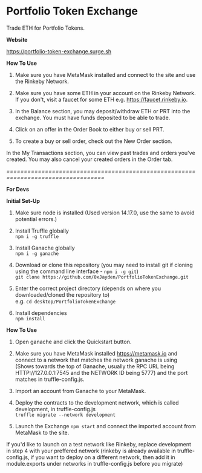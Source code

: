 # Portfolio Token Exchange  

Trade ETH for Portfolio Tokens.  

<strong>Website</strong>  

https://portfolio-token-exchange.surge.sh

<strong>How To Use</strong>  

1. Make sure you have MetaMask installed and connect to the site and use the Rinkeby Network.  

2. Make sure you have some ETH in your account on the Rinkeby Network. If you don't, visit a faucet for some ETH e.g. https://faucet.rinkeby.io.  

3. In the Balance section, you may deposit/withdraw ETH or PRT into the exchange. You must have funds deposited to be able to trade.

4. Click on an offer in the Order Book to either buy or sell PRT.

5. To create a buy or sell order, check out the New Order section.  

In the My Transactions section, you can view past trades and orders you've created. You may also cancel your created orders in the Order tab.  

<i>==================================================================================</i>  

<strong>For Devs</strong>

<strong>Initial Set-Up</strong>

1. Make sure node is installed (Used version 14.17.0, use the same to avoid potential errors.)

2. Install Truffle globally  
`npm i -g truffle`  

3. Install Ganache globally  
`npm i -g ganache`  

4. Download or clone this repository (you may need to install git if cloning using the command line interface - `npm i -g git`)  
`git clone https://github.com/0xJayden/PortfolioTokenExchange.git`  

5. Enter the correct project directory (depends on where you downloaded/cloned the repository to)  
e.g. `cd desktop/PortfolioTokenExchange`  

6. Install dependencies  
`npm install`  

<strong>How To Use</strong>  

1. Open ganache and click the Quickstart button.  

2. Make sure you have MetaMask installed https://metamask.io and connect to a network that matches the network ganache is using (Shows towards the top of Ganache, usually the RPC URL being HTTP://127.0.0.1:7545 and the NETWORK ID being 5777) and the port matches in truffle-config.js.  

3. Import an account from Ganache to your MetaMask.  

4. Deploy the contracts to the development network, which is called development, in truffle-config.js   
`truffle migrate --network development`  

5. Launch the Exchange `npm start` and connect the imported account from MetaMask to the site.  

If you'd like to launch on a test network like Rinkeby, replace development in step 4 with your preffered network (rinkeby is already available in truffle-config.js, if you want to deploy on a different network, then add it in module.exports under networks in truffle-config.js before you migrate)
